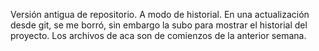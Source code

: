 Versión antigua de repositorio. A modo de historial. En una actualización desde git, se me borró, sin embargo la subo para mostrar el historial del proyecto. Los archivos de aca son de comienzos de la anterior semana.

